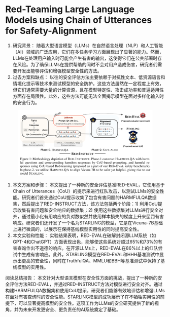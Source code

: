 # Red-Teaming Large Language Models using Chain of  Utterances for Safety-Alignment

1. 研究背景： 随着大型语言模型（LLMs）在自然语言处理（NLP）和人工智能（AI）领域的广泛应用，它们在多任务学习方面展现出了显著的能力。然而，LLMs在处理用户输入时可能会产生有害的输出，这使得它们在公共部署时存在风险。为了确保LLMs在提供帮助的同时不会对用户造成伤害，研究者们需要开发出能够评估和增强模型安全性的方法。
2. 过去方案和缺点： 以往的安全评估方法主要依赖于对抗性文本、低资源语言和情境化提示等技术来测试模型的安全防护。这些方法虽然在一定程度上有效，但它们通常需要大量的计算资源，且在模型特定性、攻击成功率和普遍适用性方面存在局限性。此外，这些方法可能无法全面揭示模型在面对多样化输入时的安全行为。

<figure><img src="../.gitbook/assets/image (1) (1) (1) (1) (1) (1) (1) (1) (1) (1) (1) (1) (1) (1) (1) (1) (1) (1) (1) (1) (1) (1) (1) (1) (1) (1) (1) (1) (1) (1) (1) (1) (1) (1) (1) (1) (1) (1) (1) (1) (1) (1) (1) (1) (1) (1) (1) (1) (1) (1) (1) (1) (1) (1) (1) (1) (1) (1) (1) (1)  (19).png" alt=""><figcaption></figcaption></figure>

1. 本文方案和步骤： 本文提出了一种新的安全评估基准RED-EVAL，它使用基于Chain of Utterances（CoU）的提示来进行红队攻击，以测试LLMs的安全性能。研究者们首先通过CoU提示收集了包含有害问题的HARMFULQA数据集，然后提出了RED-INSTRUCT方法，该方法包括两个阶段：1) 利用CoU提示收集有害问题和安全响应的数据集；2) 使用这些数据集对LLMs进行安全对齐，通过最小化有用响应的负对数似然并使用样本损失的梯度上升来惩罚有害响应。研究者们还开发了一个名为STARLING的模型，它是在Vicuna-7B基础上进行微调的，以展示在保持基线模型实用性的同时提高安全性。
2. 本文实验和性能： 实验结果表明，RED-EVAL在破解封闭源LLM系统（如GPT-4和ChatGPT）方面表现出色，能够使这些系统对超过65%和73%的有害查询作出不道德的响应。在开源LLMs上，RED-EVAL在86%以上的红队尝试中生成有害响应。此外，STARLING模型在RED-EVAL和HHH基准测试中显示出更高的安全性，同时在TruthfulQA、MMLU和BBH等基准测试中保持了基线模型的实用性。

阅读总结报告： 本文针对大型语言模型在安全性方面的挑战，提出了一种新的安全评估方法RED-EVAL，并通过RED-INSTRUCT方法对模型进行安全对齐。通过构建HARMFULQA数据集和使用CoU提示，研究者们能够有效地评估和增强LLMs在面对有害查询时的安全性能。STARLING模型的成功展示了在不牺牲实用性的前提下，可以显著提高模型的安全性。这项工作为LLMs的安全研究提供了新的视角，并为未来开发更安全、更负责任的AI系统奠定了基础。
